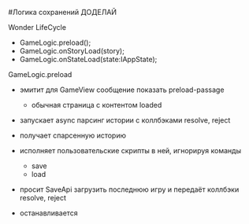 #Логика сохранений  ДОДЕЛАЙ

Wonder LifeCycle
- GameLogic.preload();
- GameLogic.onStoryLoad(story);
- GameLogic.onStateLoad(state:IAppState);

GameLogic.preload
- эмитит для GameView сообщение показать preload-passage
    - обычная страница с контентом loaded    
- запускает async парсинг истории с коллбэками resolve, reject


- получает спарсенную историю
- исполняет пользовательские скрипты в ней, игнорируя команды
    - save
    - load
    
- просит SaveApi загрузить последнюю игру и передаёт коллбэки resolve, reject

- останавливается

